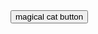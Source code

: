 <!DOCTYPE html>
<html lang="en">

<head>
  <meta charset="utf-8">
  <title>The Magical Cat Button</title>
</head>

<body>
  <button id="cat-button">magical cat button</button>
  <div id="images">
  </div>
  <script src="http://code.jquery.com/jquery-2.1.3.min.js"></script>
  <script type="text/javascript">
    // Assigning a function once user clicks button
    $("#cat-button").on("click", function() {

      // Links Cat API to code
      var queryURL = "http://api.giphy.com/v1/gifs/random?api_key=dc6zaTOxFJmzC&tag=cats";

      // Referencing external data and linking
      $.ajax({
        url: queryURL,
        method: "GET"
      })

      //  When done (Line 21-25), put stuff in response
      .done(function(response) {

        // Pulling the image from the json object
        var imageUrl = response.data.image_original_url;

        // Creating a variable to hold an image element  (Jquery self closes tag)
        var catImage = $("<img>");

        // Assing the source attribute to the image you created (Alt is for screen reading/assessibility)
        catImage.attr("src", imageUrl);
        catImage.attr("alt", "cat image");

        //
        $("#images").prepend(catImage);
      });
    });
  </script>
</body>

</html>
